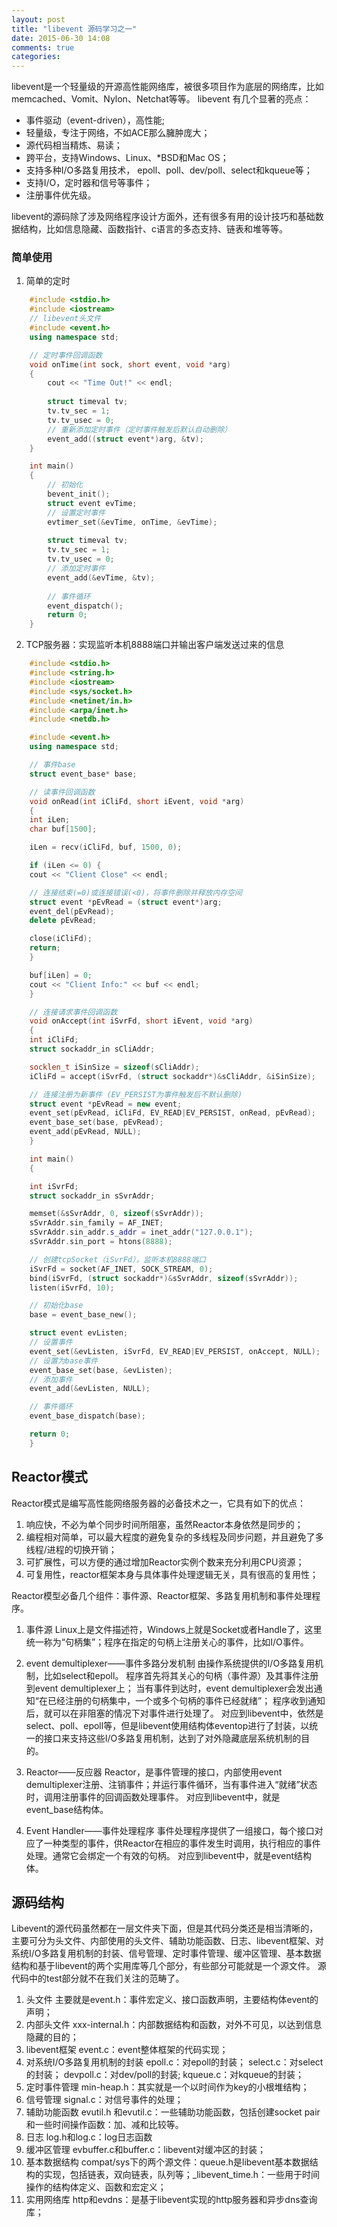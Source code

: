 ```yaml
---
layout: post
title: "libevent 源码学习之一"
date: 2015-06-30 14:08
comments: true
categories: 
---
```



libevent是一个轻量级的开源高性能网络库，被很多项目作为底层的网络库，比如memcached、Vomit、Nylon、Netchat等等。
libevent 有几个显著的亮点：

* 事件驱动（event-driven），高性能;
* 轻量级，专注于网络，不如ACE那么臃肿庞大；
* 源代码相当精炼、易读；
* 跨平台，支持Windows、Linux、*BSD和Mac OS；
* 支持多种I/O多路复用技术， epoll、poll、dev/poll、select和kqueue等；
* 支持I/O，定时器和信号等事件；
* 注册事件优先级。


libevent的源码除了涉及网络程序设计方面外，还有很多有用的设计技巧和基础数据结构，比如信息隐藏、函数指针、c语言的多态支持、链表和堆等等。
<!--more-->

### 简单使用

1. 简单的定时
```cpp
    #include <stdio.h> 
    #include <iostream> 
    // libevent头文件 
    #include <event.h> 
    using namespace std; 

    // 定时事件回调函数 
    void onTime(int sock, short event, void *arg) 
    { 
        cout << "Time Out!" << endl; 
       
        struct timeval tv; 
        tv.tv_sec = 1; 
        tv.tv_usec = 0; 
        // 重新添加定时事件（定时事件触发后默认自动删除） 
        event_add((struct event*)arg, &tv); 
    } 

    int main() 
    { 
        // 初始化 
        bevent_init(); 
        struct event evTime; 
        // 设置定时事件 
        evtimer_set(&evTime, onTime, &evTime); 
       
        struct timeval tv; 
        tv.tv_sec = 1; 
        tv.tv_usec = 0; 
        // 添加定时事件 
        event_add(&evTime, &tv); 
       
        // 事件循环 
        event_dispatch(); 
        return 0; 
    }
```

2. TCP服务器：实现监听本机8888端口并输出客户端发送过来的信息
```cpp
    #include <stdio.h> 
    #include <string.h> 
    #include <iostream> 
    #include <sys/socket.h>     
    #include <netinet/in.h>     
    #include <arpa/inet.h>     
    #include <netdb.h> 

    #include <event.h> 
    using namespace std; 

    // 事件base 
    struct event_base* base; 

    // 读事件回调函数 
    void onRead(int iCliFd, short iEvent, void *arg) 
    { 
    int iLen; 
    char buf[1500]; 

    iLen = recv(iCliFd, buf, 1500, 0); 

    if (iLen <= 0) { 
    cout << "Client Close" << endl; 

    // 连接结束(=0)或连接错误(<0)，将事件删除并释放内存空间 
    struct event *pEvRead = (struct event*)arg; 
    event_del(pEvRead); 
    delete pEvRead; 

    close(iCliFd); 
    return; 
    } 

    buf[iLen] = 0; 
    cout << "Client Info:" << buf << endl; 
    } 

    // 连接请求事件回调函数 
    void onAccept(int iSvrFd, short iEvent, void *arg) 
    { 
    int iCliFd; 
    struct sockaddr_in sCliAddr; 

    socklen_t iSinSize = sizeof(sCliAddr); 
    iCliFd = accept(iSvrFd, (struct sockaddr*)&sCliAddr, &iSinSize); 

    // 连接注册为新事件 (EV_PERSIST为事件触发后不默认删除) 
    struct event *pEvRead = new event; 
    event_set(pEvRead, iCliFd, EV_READ|EV_PERSIST, onRead, pEvRead); 
    event_base_set(base, pEvRead); 
    event_add(pEvRead, NULL); 
    } 

    int main() 
    { 

    int iSvrFd;   
    struct sockaddr_in sSvrAddr; 

    memset(&sSvrAddr, 0, sizeof(sSvrAddr));   
    sSvrAddr.sin_family = AF_INET;   
    sSvrAddr.sin_addr.s_addr = inet_addr("127.0.0.1");     
    sSvrAddr.sin_port = htons(8888);    

    // 创建tcpSocket（iSvrFd），监听本机8888端口   
    iSvrFd = socket(AF_INET, SOCK_STREAM, 0);   
    bind(iSvrFd, (struct sockaddr*)&sSvrAddr, sizeof(sSvrAddr));   
    listen(iSvrFd, 10); 

    // 初始化base 
    base = event_base_new(); 

    struct event evListen; 
    // 设置事件 
    event_set(&evListen, iSvrFd, EV_READ|EV_PERSIST, onAccept, NULL); 
    // 设置为base事件 
    event_base_set(base, &evListen); 
    // 添加事件 
    event_add(&evListen, NULL); 

    // 事件循环 
    event_base_dispatch(base); 

    return 0; 
    }
```


## Reactor模式

Reactor模式是编写高性能网络服务器的必备技术之一，它具有如下的优点：

1. 响应快，不必为单个同步时间所阻塞，虽然Reactor本身依然是同步的；
2. 编程相对简单，可以最大程度的避免复杂的多线程及同步问题，并且避免了多线程/进程的切换开销；
3. 可扩展性，可以方便的通过增加Reactor实例个数来充分利用CPU资源；
4. 可复用性，reactor框架本身与具体事件处理逻辑无关，具有很高的复用性；

Reactor模型必备几个组件：事件源、Reactor框架、多路复用机制和事件处理程序。

1. 事件源
Linux上是文件描述符，Windows上就是Socket或者Handle了，这里统一称为“句柄集”；程序在指定的句柄上注册关心的事件，比如I/O事件。

2. event demultiplexer——事件多路分发机制
由操作系统提供的I/O多路复用机制，比如select和epoll。
程序首先将其关心的句柄（事件源）及其事件注册到event demultiplexer上；
当有事件到达时，event demultiplexer会发出通知“在已经注册的句柄集中，一个或多个句柄的事件已经就绪”；
程序收到通知后，就可以在非阻塞的情况下对事件进行处理了。
对应到libevent中，依然是select、poll、epoll等，但是libevent使用结构体eventop进行了封装，以统一的接口来支持这些I/O多路复用机制，达到了对外隐藏底层系统机制的目的。

3. Reactor——反应器
Reactor，是事件管理的接口，内部使用event demultiplexer注册、注销事件；并运行事件循环，当有事件进入“就绪”状态时，调用注册事件的回调函数处理事件。
对应到libevent中，就是event_base结构体。

4. Event Handler——事件处理程序
事件处理程序提供了一组接口，每个接口对应了一种类型的事件，供Reactor在相应的事件发生时调用，执行相应的事件处理。通常它会绑定一个有效的句柄。
对应到libevent中，就是event结构体。

## 源码结构

Libevent的源代码虽然都在一层文件夹下面，但是其代码分类还是相当清晰的，主要可分为头文件、内部使用的头文件、辅助功能函数、日志、libevent框架、对系统I/O多路复用机制的封装、信号管理、定时事件管理、缓冲区管理、基本数据结构和基于libevent的两个实用库等几个部分，有些部分可能就是一个源文件。
源代码中的test部分就不在我们关注的范畴了。

1. 头文件
主要就是event.h：事件宏定义、接口函数声明，主要结构体event的声明；
2. 内部头文件
xxx-internal.h：内部数据结构和函数，对外不可见，以达到信息隐藏的目的；
3. libevent框架
event.c：event整体框架的代码实现；
4. 对系统I/O多路复用机制的封装
epoll.c：对epoll的封装；
select.c：对select的封装；
devpoll.c：对dev/poll的封装;
kqueue.c：对kqueue的封装；
5. 定时事件管理
min-heap.h：其实就是一个以时间作为key的小根堆结构；
6. 信号管理
signal.c：对信号事件的处理；
7. 辅助功能函数
evutil.h 和evutil.c：一些辅助功能函数，包括创建socket pair和一些时间操作函数：加、减和比较等。
8. 日志
log.h和log.c：log日志函数
9. 缓冲区管理
evbuffer.c和buffer.c：libevent对缓冲区的封装；
10. 基本数据结构
compat/sys下的两个源文件：queue.h是libevent基本数据结构的实现，包括链表，双向链表，队列等；_libevent_time.h：一些用于时间操作的结构体定义、函数和宏定义；
11. 实用网络库
http和evdns：是基于libevent实现的http服务器和异步dns查询库；


